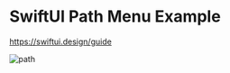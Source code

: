# SwiftUI Path Menu Example

https://swiftui.design/guide

![path](https://user-images.githubusercontent.com/3452573/106305828-2fccd180-622b-11eb-8ed8-6c54d983167b.gif)
